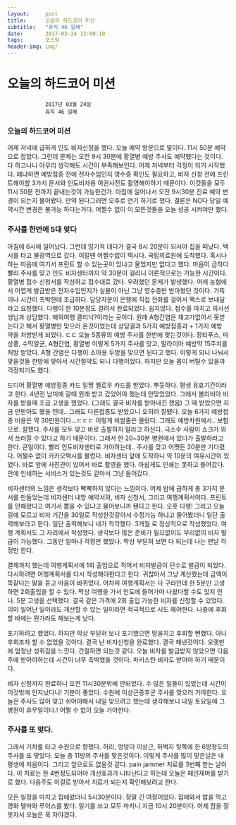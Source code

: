 ```yaml
---
layout:	    post
title: 	    오늘의 하드코어 미션 
subtitle:   "휴직 46 일째"
date:       2017-03-24 12:00:10 
tags:       포스팅
header-img: img/
---
```


# 	    오늘의 하드코어 미션 
```
			2017년 03월 24일
			휴직 46 일째
```


### 오늘의 하드코어 미션 

어제 저녁에 급하게 인도 비자신청을 했다. 오늘 예약 방문으로 말이다. 11시 50분 예약으로 잡았다. 그런데 문제는 오전 9시 30분에 황열병 예방 주사도 예약했다는 것이다. 다 하고나니 아무리 생각해도 시간이 부족해보인다. 어제 저녁부터 걱정이 되기 시작했다. 왜냐하면 예방접종 전에 전자수입인지 영수증 확인도 필요하고, 비자 신청 전에 프린트해야할 3가지 문서와 인도비자용 여권사진도 촬영해야하기 때문이다. 이것들을 모두 11시 50분 전까지 끝내는것이 가능한건가. 아침에 일어나서 오전 9시30분 진료 예약 변경이 되는지 물어봤다. 만약 된다그러면 오후로 연기 하기로 했다. 결론은 NO다 당일 예약시간 변경은 불가능 하다는거다. 어쩔수 없이 이 모든것들을 오늘 성공 시켜야만 했다.

### 주사를 한번에 5대 맞다

아침에 6시에 일어났다. 그런데 밍기적 대다가 결국 8시 20분이 되서야 집을 떠났다. 택시를 타고 불광역으로 갔다. 이럴땐 어쩔수없이 택시다. 국립의료원에 도착했다. 혹시나 하는 마음에 여기서 프린트 할 수 있는곳이 있냐고 물었지만 없다고 했다. 마음이 급하다 빨리 주사를 맞고 인도 비자센터까지 약 30분이 걸리니 이론적으로는 가능한 시간이다. 황열병 접수 신청서를 작성하고 접수대로 갔다. 우려했던 문제가 발생했다. 어제 농협에서 어렵게 발급받은 전자수입인지가 실물이 아닌 그냥 영수증만 받아왔던 것이다. 가뜩이나 시간이 촉박한데 조급하다. 담당자분이 은행에 직접 전화를 걸어서 팩스로 보내달라고 요청했다. 다행이 한 10분정도 걸려서 완료되었다. 쉽지않다. 접수를 마치고 의사선생님과 상담했다. 해외여행 클리닉?이라는 곳이다. 원래 A형간염은 재고가없어서 못받는다고 해서  황열병만 맞으러 온것이었는데 상담결과 5가지 예방접종과 + 1가지 예방 약을 처방받게 되었다. ㄷㄷ 오늘 5종류의 예방 주사를 한번에 맞는것이다. 장티푸스, 파상풍, 수막알균, A형간염, 황열병 이렇게 5가지 주사를 맞고, 말라이아 예방약 15주치를 처방 받았다. A형 간염은 다행이 소아용 두방을 맞으면 된다고 했다. 이렇게 되니 나눠서 맞을것들 한방에 맞아서 시간절약도 되니 다행이었다. 하지만 오늘 몸이 버틸수 있을까 걱정되기도 했다.

드디어 황열병 예방접종 카드 일명 옐로우 카드를 받았다. 뿌듯하다. 평생 유효기간이라고 한다. 4년전 남미에 갈때 원래 받고 갔었어야 했는데 안맞았었다. 그래서 볼리비아 비자를 받을때 조금 고생을 했었다. (그래도 결국 비자를 받아내긴 했음) 그 때 받았으면 지금 안받아도 됐을 텐데.. 그래도 다른접종도 받았으니 오히려 잘됐다. 오늘 6가지 예방접종 비용은 약 30만원이다...ㄷㄷㄷ 이렇게 비쌀줄은 몰랐다. 그래도 예방차원에서.. 보험으로. 잘했다. 주사를 모두 맞고 바로 출발하지 말라고 하신다. 극소수 사람이 쇼크가 와서 쓰러질 수 있다고 하기 때문이다. 그래서 한 20~30분 병원에서 있다가 출발하라고 한다. 큰일이다. 빨리 인도비자센터로 가야하는데.. 주사를 맞고 어쨋든 20분만 기다렸다. 어쩔수 없이 카카오택시를 불렀다.  비자센터 앞에 도착하니 약 10분의 여유시간이 있었다. 바로 앞에 사진관이 있어서 바로 촬영을 했다. 아쉽게도 인쇄는 못하고 들어갔다. 안에 인쇄하는 서비스가 있는것도 같아서 그냥 들어갔다.

비자센터의 느낌은 생각보다 빡빡하지 않다는 느낌이다. 어제 밤에 급하게 총 3가지 문서를 만들었는데 비자센터 내방 예약서와, 비자 신청서, 그리고 여행계획서이다. 프린트를 안해왔다고 여기서 뽑을 수 있냐고 물어보니까 됀다고 한다. 오홋 다행! 그리고 오늘길에 모르고 비자 기간을 30일로 작성한것같아서 수정가능 하냐고 물어봤더니 일단 출력해보라고 한다. 일단 출력해보니 내가 착각했다. 3개월 로 정상적으로 작성했었다. 여행 계획서도 그 자리에서 작성했다. 생각보다 많은 준비가 필요없이도 무리없이 비자 발급이 가능했다. 그동안 얼마나 걱정만 했었나. 막상 부딛혀 보면 다 되는데 나는 맨날 걱정만 한다.

결제까지 했는데 여행계획서에 1회 출입으로 적어서 비자발급이 단수로 발급이 되었다. 다시하려면 어행계획서를 다시 작성해야한다고 한다. 귀찮아서 그냥 계산했는데 금액이 똑같다는 말을 듣고 마음이 바뀌었다. 어차피 여행계획서는 다 구라인데 한 5분만 고생하면 2회출입을 할 수 있다. 막상 여행을 가서 인도에 들어가따 나왔다할 수도 있지 안나. 5분 고생을 선택했다. 결국 같은 가격에 2회 출입 가능한 비자를 신청할 수 있었다. 이미 일어난 일이라도 개선할 수 있는 일이라면 적극적으로 시도 해야한다. 나중에 후회할 바에는 뭔가라도 해보는게 낫다.

포기하려고 했었다. 하지만 막상 부딛혀 보니 포기했으면 땅을치고 후회할 뻔했다. 아니 후회조차 할 수 없었을 것이다. 결국 난 비자신청을 완료했다. 결국 해낸것이다. 오랫만에 엄청난 성취감을 느낀다. 간절하면 되는것 같다. 오늘 비자를 발급받지 않았으면 다음주에 받아야하는데 시간이 너무 촉박했을 것이다. 파키스탄 비자도 받아야 하기 때문이다.

비자 신청까지 완료하니 오전 11시30분밖에 안되었다. 수 많은 일들이 있었는데 시간이 이것밖에 안지났다니! 기분이 좋았다. 수원에 이상근증후군 주사를 맞으러 가야한다. 오늘은 주사도 많이 맞고 쉬어야해서 내일 맞으려고 했는데 생각해보니 내일 토요일에 그 병원이 휴무일이다.! 어쩔 수 없이 오늘 가야한다.

### 주사를 또 맞다.

그래서 기차를 타고 수원으로 향했다. 허리, 엉덩이 이상근, 허벅지 뒷쪽에 한 6방정도의 주사를 또 맞았다. 오늘 총 11방의 주사를 맞은것이다. 이렇게 주사를 많이 맞은날은 내평생에 처음이다. 그리고 앞으로도 없을것 같다. pain jammer 치료를 3번째 받는 날이다. 이 치료는 한 4번정도되어야 개선효과가 나타난다고 하는데 오늘은 페인재머를 받기로 했다. 다음주도 이걸로 받아서 치료가 되는지 확인해보려고 한다.

모든 일정을 마치고 집에왔더니 5시30분이다. 정말 긴 여정이었다. 집에와서 밥을 먹고 영화 델마와 루이스를 봤다. 일기를 쓰고 모두 마치니 지금 10시 20분이다. 어제 잠을 잘 못자서 오늘은 푹 자야겠다.

 
